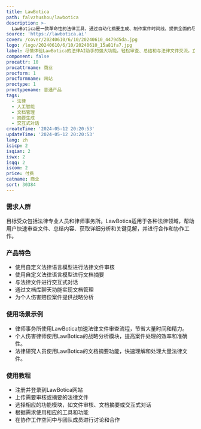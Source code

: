 ```yaml
---
title: LawBotica
path: falvzhushou/lawbotica
description: >-
  LawBotica是一款革命性的法律工具，通过自动化摘要生成、制作案件时间线、提供全面的尽职调查文件审核、交互式对话和协作工作空间，将数月的工作转化为高效的几分钟。它通过定制的法律语言模型实现智能文档摘要、聊天和合作功能，并提供详细的分析、关键见解和实用建议。
source: 'https://lawbotica.ai'
cover: /cover/20240610/6/10/20240610_4479d5da.jpg
logo: /logo/20240610/6/10/20240610_15a81fa7.jpg
label: 尽情体验LawBotica的法律AI助手的强大功能。轻松审查、总结和与法律文件交流。立即尝试！
component: false
procattr: 10
procattrname: 商业
procform: 1
procformname: 网站
proctype: 1
proctypename: 普通产品
tags:
  - 法律
  - 人工智能
  - 文档管理
  - 摘要生成
  - 交互式对话
createTime: '2024-05-12 20:20:53'
updateTime: '2024-05-12 20:20:53'
lang: zh
isicp: 2
isqian: 2
iswx: 2
isqq: 2
iscom: 2
price: 付费
catname: 商业
sort: 30384
---
```




### 需求人群
目标受众包括法律专业人员和律师事务所。LawBotica适用于各种法律领域，帮助用户快速审查文件、总结内容、获取详细分析和关键见解，并进行合作和协作工作。

### 产品特色
* 使用自定义法律语言模型进行法律文件审核
* 使用自定义法律语言模型进行文档摘要
* 与法律文件进行交互式对话
* 通过文档库聊天功能实现文档管理
* 为个人伤害赔偿案件提供战略分析

### 使用场景示例
* 律师事务所使用LawBotica加速法律文件审查流程，节省大量时间和精力。
* 个人伤害律师使用LawBotica的战略分析模块，提高案件处理的效率和准确性。
* 法律研究人员使用LawBotica的文档摘要功能，快速理解和处理大量法律文件。

### 使用教程
* 注册并登录到LawBotica网站
* 上传需要审核或摘要的法律文件
* 选择相应的功能模块，如文件审核、文档摘要或交互式对话
* 根据需求使用相应的工具和功能
* 在协作工作空间中与团队成员进行讨论和合作

  
